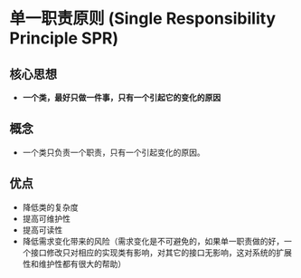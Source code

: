 # 单一职责原则 (Single Responsibility Principle SPR)

## 核心思想
- **一个类，最好只做一件事，只有一个引起它的变化的原因**

## 概念
- 一个类只负责一个职责，只有一个引起变化的原因。

## 优点
- 降低类的复杂度
- 提高可维护性
- 提高可读性
- 降低需求变化带来的风险（需求变化是不可避免的，如果单一职责做的好，一个接口修改只对相应的实现类有影响，对其它的接口无影响，这对系统的扩展性和维护性都有很大的帮助）



